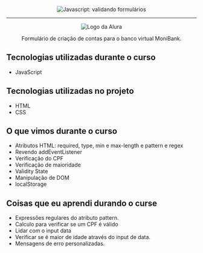 <p align="center"> <img src="https://imgur.com/mIBmcEL.png" alt="Javascript: validando formulários"> </p>

<hr>

<p align="center"> <img src="https://github.com/MonicaHillman/aluraplay-requisicoes/blob/main/img/logo.png" alt="Logo da Alura"> </p>
<p align="center">Formulário de criação de contas para o banco virtual MoniBank.</p>

## Tecnologias utilizadas durante o curso
* JavaScript

## Tecnologias utilizadas no projeto
* HTML
* CSS

## O que vimos durante o curso
* Atributos HTML: required, type, min e max-length e pattern e regex
* Revendo addEventListener
* Verificação do CPF
* Verificação de maioridade
* Validity State
* Manipulação de DOM 
* localStorage 

## Coisas que eu aprendi durando o curse 
* Expressões regulares do atributo pattern. 
* Calculo para verificar se um CPF é válido
* Lidar com o input data
* Verificar se é maior de idade através do input de data. 
* Mensagens de erro personalizadas. 